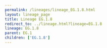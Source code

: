 ```yaml
---
permalink: /lineages/lineage_EG.1.8.html
layout: lineage_page
title: Lineage EG.1.8
redirect_to: ../lineage.html?lineage=EG.1.8
lineage: EG.1.8
parent: EG.1
children: ['EG.1.8']
---
```

